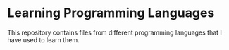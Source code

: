 # Learning Programming Languages

This repository contains files from different programming languages that I have used to learn them.
